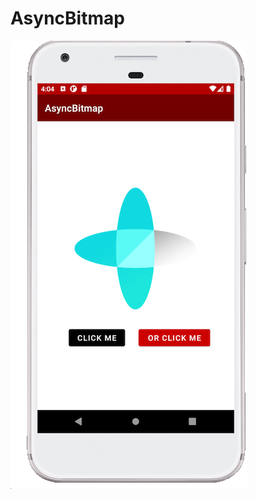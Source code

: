 # AsyncBitmap



![Image alt](https://github.com/noshum/AsyncBitmap/blob/main/AsyncBitmapScreenInvert.png)
